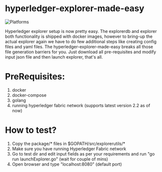 # hyperledger-explorer-made-easy
![Platforms](https://img.shields.io/badge/platform-osx%20%7C%20linux-lightgray.svg)

Hyperledger explorer setup is now pretty easy. The explorerdb and explorer both functionality is shipped with docker images, however to bring-up the actual explorer again we have to do few additional steps like creating config files and yaml files. The
hyperledger-explorer-made-easy breaks all those file generation barriers for you. Just download all pre-requisites and modify input json file and then launch explorer, that's all.

# PreRequisites:
1. docker
2. docker-compose
3. golang
4. running hyperledger fabric network (supports latest version 2.2 as of now)

# How to test?
  1. Copy the package/* files in $GOPATH/src/explorerutils/*
  2. Make sure you have running Hyperledger Fabric network
  3. Go to test dir and edit input fields as per your requirements and run "go run launchExplorer.go" (wait for couple of mins)
  4. Open browser and type "localhost:8080" (default port)
